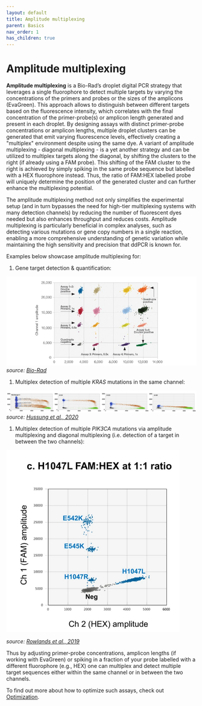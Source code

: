 ```yaml
---
layout: default
title: Amplitude multiplexing
parent: Basics
nav_order: 1
has_children: true
---
```

# Amplitude multiplexing

**Amplitude multiplexing** is a Bio-Rad’s droplet digital PCR strategy that leverages a single fluorophore to detect multiple targets by varying the concentrations of the primers and probes or the sizes of the amplicons (EvaGreen). This approach allows to distinguish between different targets based on the fluorescence intensity, which correlates with the final concentration of the primer-probe(s) or amplicon length generated and present in each droplet. By designing assays with distinct primer-probe concentrations or amplicon lengths, multiple droplet clusters can be generated that emit varying fluorescence levels, effectively creating a "multiplex" environment despite using the same dye. A variant of amplitude multiplexing - diagonal multiplexing - is a yet another strategy and can be utilized to multiplex targets along the diagonal, by shifting the clusters to the right (if already using a FAM probe). This shifting of the FAM cluster to the right is achieved by simply spiking in the same probe sequence but labelled with a HEX fluorophore instead. Thus, the ratio of FAM:HEX labelled probe will uniquely determine the position of the generated cluster and can further enhance the multiplexing potential.

The amplitude multiplexing method not only simplifies the experimental setup (and in turn bypasses the need for high-tier multiplexing systems with many detection channels) by reducing the number of fluorescent dyes needed but also enhances throughput and reduces costs. Amplitude multiplexing is particularly beneficial in complex analyses, such as detecting various mutations or gene copy numbers in a single reaction, enabling a more comprehensive understanding of genetic variation while maintaining the high sensitivity and precision that ddPCR is known for.

Examples below showcase amplitude multiplexing for:

1. Gene target detection & quantification:

![19-0670-figure1.jpg](Amplitude%20multiplexing/19-0670-figure1.jpg)
*source: [Bio-Rad](<https://www.youtube.com/watch?v=OOAcTme9-WM&ab_channel=Bio-RadLaboratories](https://www.youtube.com/watch?v=OOAcTme9-WM&ab_channel=Bio-RadLaboratories>)*

1. Multiplex detection of multiple *KRAS* mutations in the same channel:

![image.png](Amplitude%20multiplexing/image.png)
*source: [Hussung et al., 2020](<https://www.jmdjournal.org/article/S1525-1578(20)30300-7/fulltext>)*

1. Multiplex detection of multiple *PIK3CA* mutations via amplitude multiplexing and diagonal multiplexing (i.e. detection of a target in between the two channels):

![image.png](Amplitude%20multiplexing/image%201.png)

*source: [Rowlands et al., 2019](<https://www.nature.com/articles/s41598-019-49043-x>)*

Thus by adjusting primer-probe concentrations, amplicon lengths (if working with EvaGreen) or spiking in a fraction of your probe labelled with a different fluorophore (e.g., HEX) one can multiplex and detect multiple target sequences either within the same channel or in between the two channels.

To find out more about how to optimize such assays, check out [Optimization](/Optimization.html).
